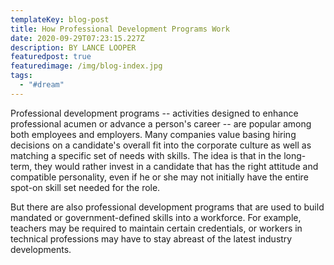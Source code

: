 ```yaml
---
templateKey: blog-post
title: How Professional Development Programs Work
date: 2020-09-29T07:23:15.227Z
description: BY LANCE LOOPER
featuredpost: true
featuredimage: /img/blog-index.jpg
tags:
  - "#dream"
---
```

Professional development programs -- activities designed to enhance professional acumen or advance a person's career -- are popular among both employees and employers. Many companies value basing hiring decisions on a candidate's overall fit into the corporate culture as well as matching a specific set of needs with skills. The idea is that in the long-term, they would rather invest in a candidate that has the right attitude and compatible personality, even if he or she may not initially have the entire spot-on skill set needed for the role.

But there are also professional development programs that are used to build mandated or government-defined skills into a workforce. For example, teachers may be required to maintain certain credentials, or workers in technical professions may have to stay abreast of the latest industry developments.